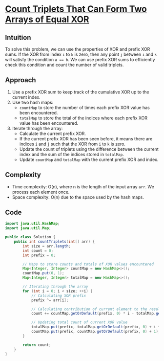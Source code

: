 
# [Count Triplets That Can Form Two Arrays of Equal XOR](https://leetcode.com/problems/count-triplets-that-can-form-two-arrays-of-equal-xor/?envType=daily-question&envId=2024-05-30)

## Intuition
To solve this problem, we can use the properties of XOR and prefix XOR sums. If the XOR from index `i` to `k` is zero, then any point `j` between `i` and `k` will satisfy the condition `a == b`. We can use prefix XOR sums to efficiently check this condition and count the number of valid triplets.

## Approach
1. Use a prefix XOR sum to keep track of the cumulative XOR up to the current index.
2. Use two hash maps:
   - `countMap` to store the number of times each prefix XOR value has been encountered.
   - `totalMap` to store the total of the indices where each prefix XOR value has been encountered.
3. Iterate through the array:
   - Calculate the current prefix XOR.
   - If the current prefix XOR has been seen before, it means there are indices `i` and `j` such that the XOR from `i` to `k` is zero.
   - Update the count of triplets using the difference between the current index and the sum of the indices stored in `totalMap`.
   - Update `countMap` and `totalMap` with the current prefix XOR and index.

## Complexity
- Time complexity: O(n), where n is the length of the input array `arr`. We process each element once.
- Space complexity: O(n) due to the space used by the hash maps.

## Code
```java
import java.util.HashMap;
import java.util.Map;

public class Solution {
    public int countTriplets(int[] arr) {
        int size = arr.length;
        int count = 0;
        int prefix = 0;

        // Maps to store counts and totals of XOR values encountered
        Map<Integer, Integer> countMap = new HashMap<>();
        countMap.put(0, 1);
        Map<Integer, Integer> totalMap = new HashMap<>();

        // Iterating through the array
        for (int i = 0; i < size; ++i) {
            // Calculating XOR prefix
            prefix ^= arr[i];

            // Calculating contribution of current element to the result
            count += countMap.getOrDefault(prefix, 0) * i - totalMap.getOrDefault(prefix, 0);

            // Updating total count of current XOR value
            totalMap.put(prefix, totalMap.getOrDefault(prefix, 0) + i + 1);
            countMap.put(prefix, countMap.getOrDefault(prefix, 0) + 1);
        }

        return count;
    }
}
